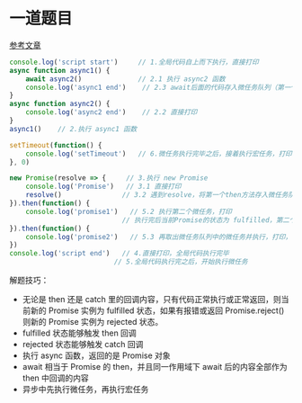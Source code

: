# 一道题目

[参考文章](https://juejin.cn/post/7062155174436929550#heading-12)

```js
console.log('script start')		// 1.全局代码自上而下执行，直接打印
async function async1() {
    await async2()				// 2.1 执行 async2 函数
    console.log('async1 end')	 // 2.3 await后面的代码存入微任务队列（第一个微任务）；5.1 执行第一个微任务，打印
}
async function async2() {
    console.log('async2 end')	 // 2.2 直接打印
}
async1()	// 2.执行 async1 函数

setTimeout(function() {
    console.log('setTimeout')	// 6.微任务执行完毕之后，接着执行宏任务，打印
}, 0)

new Promise(resolve => {	 // 3.执行 new Promise
    console.log('Promise')	 // 3.1 直接打印
    resolve()				// 3.2 遇到resolve，将第一个then方法存入微任务队列（第二个微任务）
}).then(function() {
    console.log('promise1')	  // 5.2 执行第二个微任务，打印
    						// 执行完后当前Promise的状态为 fulfilled，第二个then方法也存入微任务队列（第三个微任务）
}).then(function() {
    console.log('promise2')	  // 5.3 再取出微任务队列中的微任务并执行，打印，微任务执行完毕
})
console.log('script end')	// 4.直接打印，全局代码执行完毕
						  // 5.全局代码执行完之后，开始执行微任务
```

解题技巧：

- 无论是 then 还是 catch 里的回调内容，只有代码正常执行或正常返回，则当前新的 Promise 实例为 fulfilled 状态，如果有报错或返回 Promise.reject() 则新的 Promise 实例为 rejected 状态。
- fulfilled 状态能够触发 then 回调
- rejected 状态能够触发 catch 回调
- 执行 async 函数，返回的是 Promise 对象
- await 相当于 Promise 的 then，并且同一作用域下 await 后的内容全部作为 then 中回调的内容
- 异步中先执行微任务，再执行宏任务